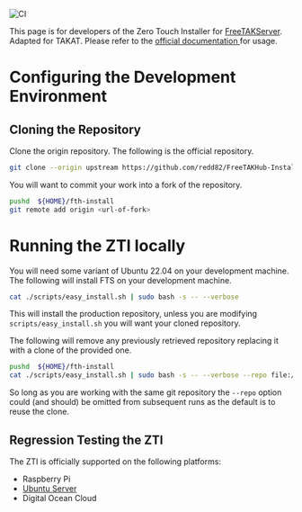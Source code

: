 ![CI](https://github.com/FreeTAKTeam/FreeTAKHub-Installation/actions/workflows/zerotouch.yml/badge.svg)

This page is for developers of the Zero Touch Installer for [FreeTAKServer](https://github.com/FreeTAKTeam/FreeTakServer). Adapted for TAKAT.
Please refer to the [official documentation ](https://freetakteam.github.io/FreeTAKServer-User-Docs/) for usage.

# Configuring the Development Environment

## Cloning the Repository

Clone the origin repository.
The following is the official repository.
```bash
git clone --origin upstream https://github.com/redd82/FreeTAKHub-Install_TAKAT.git ${HOME}/fth-install
```

You will want to commit your work into a fork of the repository.
```bash
pushd  ${HOME}/fth-install
git remote add origin <url-of-fork>
```

# Running the ZTI locally

You will need some variant of Ubuntu 22.04 on your development machine.
The following will install FTS on your development machine.
```bash
cat ./scripts/easy_install.sh | sudo bash -s -- --verbose
```

This will install the production repository,
unless you are modifying `scripts/easy_install.sh` you will want your cloned repository.

The following will remove any previously retrieved repository replacing it with a clone of the provided one.
```bash
pushd  ${HOME}/fth-install
cat ./scripts/easy_install.sh | sudo bash -s -- --verbose --repo file://$(pwd)/.git
```

So long as you are working with the same git repository the `--repo` option could (and should)
be omitted from subsequent runs as the default is to reuse the clone.


## Regression Testing the ZTI

The ZTI is officially supported on the following platforms:

* Raspberry Pi
* [Ubuntu Server](docs/ubuntu_vm_test.md)
* Digital Ocean Cloud




